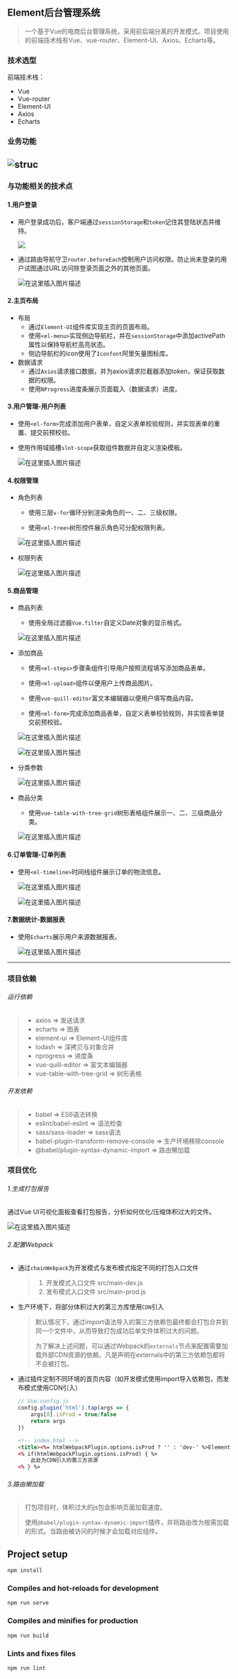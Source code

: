 

##  Element后台管理系统

> 一个基于Vue的电商后台管理系统，采用前后端分离的开发模式。项目使用的前端技术栈有Vue、vue-router、Element-UI、Axios、Echarts等。



### 技术选型

前端技术栈：

- Vue
- Vue-router
- Element-UI
- Axios
- Echarts



### 业务功能

![struc](https://seanboy.club/uploads/images/2020-05-09~10-29-22~struc.png)
------



### 与功能相关的技术点

#### 1.用户登录

- 用户登录成功后，客户端通过```sessionStorage```和```token```记住其登陆状态并维持。

  ![](https://gitee.com/wBekvam/vue-shop-admin/raw/master/image/mall_desc04.png)

- 通过路由导航守卫```router.beforeEach```控制用户访问权限。防止尚未登录的用户试图通过URL访问除登录页面之外的其他页面。

  ![在这里插入图片描述](https://img-blog.csdnimg.cn/20200508211538938.png?x-oss-process=image/watermark,type_ZmFuZ3poZW5naGVpdGk,shadow_10,text_aHR0cHM6Ly9ibG9nLmNzZG4ubmV0L0xvcmllbm4=,size_16,color_FFFFFF,t_70)



#### 2.主页布局

- 布局
  - 通过```Element-UI```组件库实现主页的页面布局。
  - 使用```<el-menu>```实现侧边导航栏，并在```sessionStorage```中添加activePath属性以保持导航栏高亮状态。
  - 侧边导航栏的icon使用了```Iconfont```阿里矢量图标库。
- 数据请求
  - 通过```Axios```请求接口数据，并为axios请求拦截器添加token，保证获取数据的权限。
  - 使用```NProgress```进度条展示页面载入（数据请求）进度。



#### 3.用户管理-用户列表

- 使用```<el-form>```完成添加用户表单，自定义表单校验规则，并实现表单的重置、提交前预校验。

- 使用作用域插槽```slot-scope```获取组件数据并自定义渲染模板。

  ![在这里插入图片描述](https://img-blog.csdnimg.cn/20200508211808331.png?x-oss-process=image/watermark,type_ZmFuZ3poZW5naGVpdGk,shadow_10,text_aHR0cHM6Ly9ibG9nLmNzZG4ubmV0L0xvcmllbm4=,size_16,color_FFFFFF,t_70)



#### 4.权限管理

- 角色列表

  - 使用三层```v-for```循环分别渲染角色的一、二、三级权限。

  - 使用```<el-tree>```树形控件展示角色可分配权限列表。

  ![在这里插入图片描述](https://img-blog.csdnimg.cn/20200508211907596.png?x-oss-process=image/watermark,type_ZmFuZ3poZW5naGVpdGk,shadow_10,text_aHR0cHM6Ly9ibG9nLmNzZG4ubmV0L0xvcmllbm4=,size_16,color_FFFFFF,t_70)

- 权限列表

  ![在这里插入图片描述](https://img-blog.csdnimg.cn/20200508211935196.png?x-oss-process=image/watermark,type_ZmFuZ3poZW5naGVpdGk,shadow_10,text_aHR0cHM6Ly9ibG9nLmNzZG4ubmV0L0xvcmllbm4=,size_16,color_FFFFFF,t_70)


#### 5.商品管理

- 商品列表

  - 使用全局过滤器```Vue.filter```自定义Date对象的显示格式。

  ![在这里插入图片描述](https://img-blog.csdnimg.cn/20200508212026159.png?x-oss-process=image/watermark,type_ZmFuZ3poZW5naGVpdGk,shadow_10,text_aHR0cHM6Ly9ibG9nLmNzZG4ubmV0L0xvcmllbm4=,size_16,color_FFFFFF,t_70)
  
- 添加商品

  - 使用```<el-steps>```步骤条组件引导用户按照流程填写添加商品表单。
  - 使用```<el-upload>```组件以便用户上传商品图片。
  - 使用```vue-quill-editor```富文本编辑器以便用户填写商品内容。

  - 使用```<el-form>```完成添加商品表单，自定义表单校验规则，并实现表单提交前预校验。

  ![在这里插入图片描述](https://img-blog.csdnimg.cn/2020050821200817.png?x-oss-process=image/watermark,type_ZmFuZ3poZW5naGVpdGk,shadow_10,text_aHR0cHM6Ly9ibG9nLmNzZG4ubmV0L0xvcmllbm4=,size_16,color_FFFFFF,t_70)

  ![在这里插入图片描述](https://img-blog.csdnimg.cn/20200508212129161.png?x-oss-process=image/watermark,type_ZmFuZ3poZW5naGVpdGk,shadow_10,text_aHR0cHM6Ly9ibG9nLmNzZG4ubmV0L0xvcmllbm4=,size_16,color_FFFFFF,t_70)

- 分类参数

  ![在这里插入图片描述](https://img-blog.csdnimg.cn/20200508212052339.png?x-oss-process=image/watermark,type_ZmFuZ3poZW5naGVpdGk,shadow_10,text_aHR0cHM6Ly9ibG9nLmNzZG4ubmV0L0xvcmllbm4=,size_16,color_FFFFFF,t_70)

- 商品分类

  - 使用```vue-table-with-tree-grid```树形表格组件展示一、二、三级商品分类。

  ![在这里插入图片描述](https://img-blog.csdnimg.cn/20200508212108261.png?x-oss-process=image/watermark,type_ZmFuZ3poZW5naGVpdGk,shadow_10,text_aHR0cHM6Ly9ibG9nLmNzZG4ubmV0L0xvcmllbm4=,size_16,color_FFFFFF,t_70)


#### 6.订单管理-订单列表

- 使用```<el-timeline>```时间线组件展示订单的物流信息。

  ![在这里插入图片描述](https://img-blog.csdnimg.cn/20200508212207377.png?x-oss-process=image/watermark,type_ZmFuZ3poZW5naGVpdGk,shadow_10,text_aHR0cHM6Ly9ibG9nLmNzZG4ubmV0L0xvcmllbm4=,size_16,color_FFFFFF,t_70)

  ![在这里插入图片描述](https://img-blog.csdnimg.cn/2020050821223212.png?x-oss-process=image/watermark,type_ZmFuZ3poZW5naGVpdGk,shadow_10,text_aHR0cHM6Ly9ibG9nLmNzZG4ubmV0L0xvcmllbm4=,size_16,color_FFFFFF,t_70)



#### 7.数据统计-数据报表

- 使用```Echarts```展示用户来源数据报表。

  ![在这里插入图片描述](https://img-blog.csdnimg.cn/20200508212247190.png?x-oss-process=image/watermark,type_ZmFuZ3poZW5naGVpdGk,shadow_10,text_aHR0cHM6Ly9ibG9nLmNzZG4ubmV0L0xvcmllbm4=,size_16,color_FFFFFF,t_70)

------



### 项目依赖

###### 运行依赖

> - axios => 发送请求
> - echarts => 图表
> - element-ui => Element-UI组件库
> - lodash => 深拷贝与对象合并
> - nprogress => 进度条
> - vue-quill-editor => 富文本编辑器
> - vue-table-with-tree-grid => 树形表格

###### 开发依赖

> - babel => ES6语法转换
> - eslint/babel-eslint => 语法检查
> - sass/sass-loader => sass语法
> - babel-plugin-transform-remove-console => 生产环境移除console
> - @babel/plugin-syntax-dynamic-import => 路由懒加载



### 项目优化

###### 1.生成打包报告

通过Vue UI可视化面板查看打包报告，分析如何优化/压缩体积过大的文件。

![在这里插入图片描述](https://img-blog.csdnimg.cn/20200508212305639.png?x-oss-process=image/watermark,type_ZmFuZ3poZW5naGVpdGk,shadow_10,text_aHR0cHM6Ly9ibG9nLmNzZG4ubmV0L0xvcmllbm4=,size_16,color_FFFFFF,t_70)


###### 2.配置Webpack

- 通过`chainWebpack`为开发模式与发布模式指定不同的打包入口文件

  > 1. 开发模式入口文件    src/main-dev.js
  >2. 发布模式入口文件    src/main-prod.js
  > 
  
- 生产环境下，将部分体积过大的第三方库使用`CDN`引入

  > 默认情况下，通过import语法导入的第三方依赖包最终都会打包合并到同一个文件中，从而导致打包成功后单文件体积过大的问题。
  >
  > 为了解决上述问题，可以通过Webpack的`externals`节点来配置需要加载外部CDN资源的依赖。凡是声明在externals中的第三方依赖包都将不会被打包。

- 通过插件定制不同环境的首页内容（如开发模式使用import导入依赖包，而发布模式使用CDN引入）

  ```js
  // Vue.config.js
  config.plugin('html').tap(args => {
      args[0].isProd = true/false
      return args
  })
  ```

  ```html
  <!-- index.html -->
  <title><%= htmlWebpackPlugin.options.isProd ? '' : 'dev-' %>Element后台管理系统</title>
  <% if(htmlWebpackPlugin.options.isProd) { %>
      此处为CDN引入的第三方资源
  <% } %>
  ```



###### 3.路由懒加载

  > 打包项目时，体积过大的js包会影响页面加载速度。
  >
  > 使用`@babel/plugin-syntax-dynamic-import`插件，并将路由改为按需加载的形式。当路由被访问的时候才会加载对应组件。



## Project setup
```
npm install
```

### Compiles and hot-reloads for development
```
npm run serve
```

### Compiles and minifies for production
```
npm run build
```

### Lints and fixes files
```
npm run lint
```
